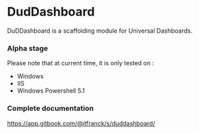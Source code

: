 # DudDashboard

DuDDashboard is a scaffolding module for Universal Dashboards. 

### Alpha stage
Please note that at current time, it is only tested on : 

- Windows
- IIS 
- Windows Powershell 5.1 

### Complete documentation
https://app.gitbook.com/@itfranck/s/duddashboard/
